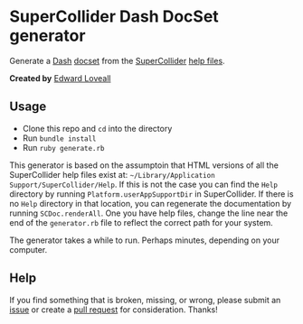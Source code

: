 # SuperCollider Dash DocSet generator

Generate a [Dash](https://kapeli.com/dash) [docset](https://kapeli.com/docsets#dashDocset) from the [SuperCollider](https://supercollider.github.io) [help files](http://doc.sccode.org).

**Created by** [Edward Loveall](https://edwardloveall.com)

## Usage

* Clone this repo and `cd` into the directory
* Run `bundle install`
* Run `ruby generate.rb`

This generator is based on the assumptoin that HTML versions of all the SuperCollider help files exist at: `~/Library/Application Support/SuperCollider/Help`. If this is not the case you can find the `Help` directory by running `Platform.userAppSupportDir` in SuperCollider. If there is no `Help` directory in that location, you can regenerate the documentation by running `SCDoc.renderAll`. One you have help files, change the line near the end of the `generator.rb` file to reflect the correct path for your system.

The generator takes a while to run. Perhaps minutes, depending on your computer.

## Help

If you find something that is broken, missing, or wrong, please submit an [issue](https://github.com/edwardloveall/SuperCollider-docset/issues) or create a [pull request](https://github.com/edwardloveall/SuperCollider-docset/pulls) for consideration. Thanks!

